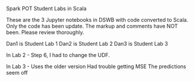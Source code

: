 Spark POT Student Labs in Scala

These are the 3 Jupyter notebooks in DSWB with code converted to Scala.
Only the code has been update.  The markup and comments have NOT been.
Please review thoroughly.

Dan1 is Student Lab 1
Dan2 is Student Lab 2
Dan3 is Student Lab 3

In Lab 2 - Step 6, I had to change the UDF.

In Lab 3 - Uses the older version
           Had trouble getting MSE
           The predictions seem off


